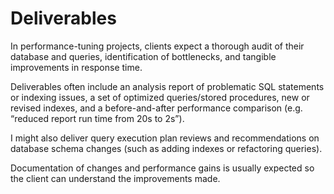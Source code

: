 # Deliverables

In performance-tuning projects, clients expect a thorough audit of their database and queries, identification of bottlenecks, and tangible improvements in response time. 

Deliverables often include an analysis report of problematic SQL statements or indexing issues, a set of optimized queries/stored procedures, new or revised indexes, and a before-and-after performance comparison (e.g. “reduced report run time from 20s to 2s”).

I might also deliver query execution plan reviews and recommendations on database schema changes (such as adding indexes or refactoring queries).

Documentation of changes and performance gains is usually expected so the client can understand the improvements made.

